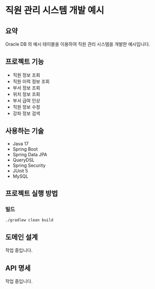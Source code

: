 # 직원 관리 시스템 개발 예시

## 요약

Oracle DB 의 예시 테이블을 이용하여 직원 관리 시스템을 개발한 예시입니다. 

## 프로젝트 기능 

- 직원 정보 조회
- 직원 이력 정보 조회
- 부서 정보 조회 
- 위치 정보 조회
- 부서 급여 인상
- 직원 정보 수정
- 강좌 정보 검색

## 사용하는 기술

- Java 17
- Spring Boot 
- Spring Data JPA
- QueryDSL
- Spring Security
- JUnit 5
- MySQL

## 프로젝트 실행 방법

### 빌드 
```shell
./gradlew clean build
```

## 도메인 설계

작업 중입니다.

## API 명세 

작업 중입니다.